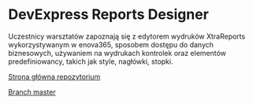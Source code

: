 ﻿# DevExpress Reports Designer

Uczestnicy warsztatów zapoznają się z edytorem wydruków XtraReports wykorzystywanym w enova365, sposobem dostępu do danych biznesowych, używaniem na wydrukach kontrolek oraz elementów predefiniowancy, takich jak style, nagłówki, stopki.

[Strona główna repozytorium](https://github.com/soneta/GeekOut2018.Workshops/)

[Branch master](https://github.com/soneta/GeekOut2018.Workshops/tree/master)
